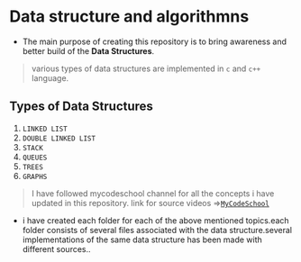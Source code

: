 # Data structure and algorithmns 
- The main purpose of creating this repository is to bring awareness and better build of the  **Data Structures**.
> various types of data structures are implemented in `c` and `c++` language.
## Types of Data Structures 
1)   `LINKED LIST` <BR/>
2) `DOUBLE LINKED LIST`
3) `STACK`
4) `QUEUES`
5) `TREES`
6) `GRAPHS`
> I have followed mycodeschool channel for all the concepts i have updated in this repository. link for source videos =>[`MyCodeSchool`](https://www.youtube.com/user/mycodeschool)

- i have created each folder for each of the above mentioned topics.each folder consists of several files associated with the data structure.several implementations of the same data structure has been made with different sources..
